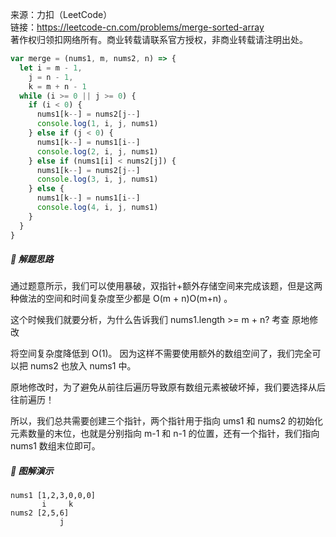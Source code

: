 来源：力扣（LeetCode）<br/>
链接：https://leetcode-cn.com/problems/merge-sorted-array<br/>
著作权归领扣网络所有。商业转载请联系官方授权，非商业转载请注明出处。

```js
var merge = (nums1, m, nums2, n) => {
  let i = m - 1,
    j = n - 1,
    k = m + n - 1
  while (i >= 0 || j >= 0) {
    if (i < 0) {
      nums1[k--] = nums2[j--]
      console.log(1, i, j, nums1)
    } else if (j < 0) {
      nums1[k--] = nums1[i--]
      console.log(2, i, j, nums1)
    } else if (nums1[i] < nums2[j]) {
      nums1[k--] = nums2[j--]
      console.log(3, i, j, nums1)
    } else {
      nums1[k--] = nums1[i--]
      console.log(4, i, j, nums1)
    }
  }
}
```

##### 🧠 解题思路

通过题意所示，我们可以使用暴破，双指针+额外存储空间来完成该题，但是这两种做法的空间和时间复杂度至少都是 O(m + n)O(m+n) 。

这个时候我们就要分析，为什么告诉我们 nums1.length >= m + n?
考查 原地修改

将空间复杂度降低到 O(1)。
因为这样不需要使用额外的数组空间了，我们完全可以把 nums2 也放入 nums1 中。

原地修改时，为了避免从前往后遍历导致原有数组元素被破坏掉，我们要选择从后往前遍历！

所以，我们总共需要创建三个指针，两个指针用于指向 ums1 和 nums2 的初始化元素数量的末位，也就是分别指向 m-1 和 n-1 的位置，还有一个指针，我们指向 nums1 数组末位即可。

##### 🎨 图解演示

```
nums1 [1,2,3,0,0,0]
       i     k
nums2 [2,5,6]
           j
```
